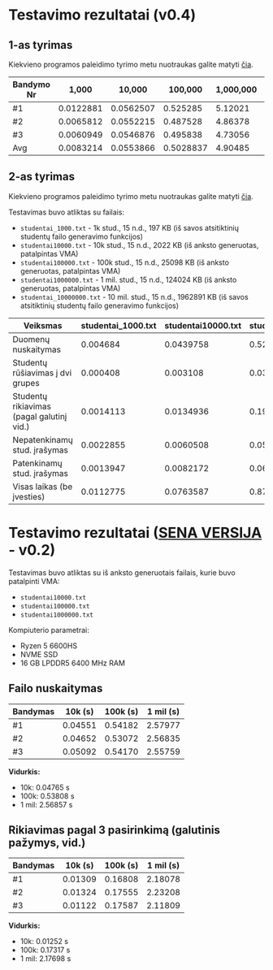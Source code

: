 # Testavimo rezultatai (v0.4)
## 1-as tyrimas

Kiekvieno programos paleidimo tyrimo metu nuotraukas galite matyti [čia](https://github.com/low048/PirmasLaboratorinis/tree/V0.4/TyrimuNuotraukos/PirmasTyrimas).

| Bandymo Nr | 1,000     | 10,000    | 100,000   | 1,000,000 | 10,000,000 |
|------------|-----------|-----------|-----------|-----------|------------|
| #1         | 0.0122881 | 0.0562507 | 0.525285  | 5.12021   | 50.9886    |
| #2         | 0.0065812 | 0.0552215 | 0.487528  | 4.86378   | 47.3717    |
| #3         | 0.0060949 | 0.0546876 | 0.495838  | 4.73056   | 50.3248    |
| Avg        | 0.0083214 | 0.0553866 | 0.5028837 | 4.90485   | 49.5617    |

## 2-as tyrimas

Kiekvieno programos paleidimo tyrimo metu nuotraukas galite matyti [čia](https://github.com/low048/PirmasLaboratorinis/tree/V0.4/TyrimuNuotraukos/AntrasTyrimas).

Testavimas buvo atliktas su failais:
- `studentai_1000.txt` - 1k stud., 15 n.d., 197 KB (iš savos atsitiktinių studentų failo generavimo funkcijos)
- `studentai10000.txt` - 10k stud., 15 n.d., 2022 KB (iš anksto generuotas, patalpintas VMA)
- `studentai100000.txt` - 100k stud., 15 n.d., 25098 KB (iš anksto generuotas, patalpintas VMA)
- `studentai1000000.txt` - 1 mil. stud., 15 n.d., 124024 KB (iš anksto generuotas, patalpintas VMA)
- `studentai_10000000.txt` - 10 mil. stud., 15 n.d., 1962891 KB (iš savos atsitiktinių studentų failo generavimo funkcijos)

| Veiksmas                                 | studentai_1000.txt | studentai10000.txt | studentai100000.txt | studentai1000000.txt | studentai_1000000.txt |
|------------------------------------------|--------------------|--------------------|---------------------|----------------------|-----------------------|
| Duomenų nuskaitymas                      | 0.004684           | 0.0439758          | 0.525648            | 2.51385              | 40.7778               |
| Studentų rūšiavimas į dvi grupes         | 0.000408           | 0.003108           | 0.0323843           | 0.319982             | 3.22454               |
| Studentų rikiavimas (pagal galutinį vid.)| 0.0014113          | 0.0134936          | 0.195734            | 2.53566              | 36.1703               |
| Nepatenkinamų stud. įrašymas             | 0.0022855          | 0.0060508          | 0.0517857           | 0.49798              | 5.58282               |
| Patenkinamų stud. įrašymas               | 0.0013947          | 0.0082172          | 0.0670584           | 0.60272              | 7.11938               |
| Visas laikas (be įvesties)               | 0.0112775          | 0.0763587          | 0.875746            | 6.4748               | 92.8779               |

# Testavimo rezultatai (<u>SENA VERSIJA</u> - v0.2)

Testavimas buvo atliktas su iš anksto generuotais failais, kurie buvo patalpinti VMA:
- `studentai10000.txt`
- `studentai100000.txt`
- `studentai1000000.txt`

Kompiuterio parametrai: 
- Ryzen 5 6600HS
- NVME SSD
- 16 GB LPDDR5 6400 MHz RAM

## Failo nuskaitymas

| Bandymas | 10k (s) | 100k (s) | 1 mil (s) |
|----------|---------|----------|-----------|
| #1       | 0.04551 | 0.54182  | 2.57977   |
| #2       | 0.04652 | 0.53072  | 2.56835   |
| #3       | 0.05092 | 0.54170  | 2.55759   |

**Vidurkis:**
- 10k: 0.04765 s
- 100k: 0.53808 s
- 1 mil: 2.56857 s

## Rikiavimas pagal 3 pasirinkimą (galutinis pažymys, vid.)

| Bandymas | 10k (s) | 100k (s) | 1 mil (s) |
|----------|---------|----------|-----------|
| #1       | 0.01309 | 0.16808  | 2.18078   |
| #2       | 0.01324 | 0.17555  | 2.23208   |
| #3       | 0.01122 | 0.17587  | 2.11809   |

**Vidurkis:**
- 10k: 0.01252 s
- 100k: 0.17317 s
- 1 mil: 2.17698 s
